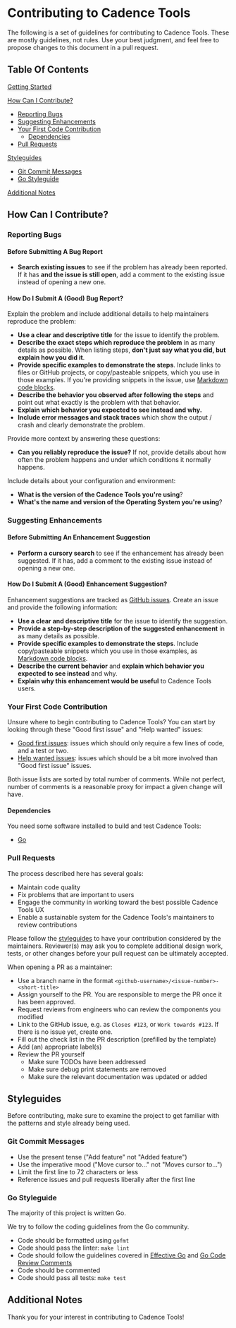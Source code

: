 # Contributing to Cadence Tools

The following is a set of guidelines for contributing to Cadence Tools.
These are mostly guidelines, not rules.
Use your best judgment, and feel free to propose changes to this document in a pull request.

## Table Of Contents

[Getting Started](#project-overview)

[How Can I Contribute?](#how-can-i-contribute)

- [Reporting Bugs](#reporting-bugs)
- [Suggesting Enhancements](#suggesting-enhancements)
- [Your First Code Contribution](#your-first-code-contribution)
  - [Dependencies](#dependencies)
- [Pull Requests](#pull-requests)

[Styleguides](#styleguides)

- [Git Commit Messages](#git-commit-messages)
- [Go Styleguide](#go-styleguide)

[Additional Notes](#additional-notes)

## How Can I Contribute?

### Reporting Bugs

#### Before Submitting A Bug Report

- **Search existing issues** to see if the problem has already been reported.
  If it has **and the issue is still open**, add a comment to the existing issue instead of opening a new one.

#### How Do I Submit A (Good) Bug Report?

Explain the problem and include additional details to help maintainers reproduce the problem:

- **Use a clear and descriptive title** for the issue to identify the problem.
- **Describe the exact steps which reproduce the problem** in as many details as possible.
  When listing steps, **don't just say what you did, but explain how you did it**.
- **Provide specific examples to demonstrate the steps**.
  Include links to files or GitHub projects, or copy/pasteable snippets, which you use in those examples.
  If you're providing snippets in the issue,
  use [Markdown code blocks](https://help.github.com/articles/markdown-basics/#multiple-lines).
- **Describe the behavior you observed after following the steps** and point out what exactly is the problem with that behavior.
- **Explain which behavior you expected to see instead and why.**
- **Include error messages and stack traces** which show the output / crash and clearly demonstrate the problem.

Provide more context by answering these questions:

- **Can you reliably reproduce the issue?** If not, provide details about how often the problem happens
  and under which conditions it normally happens.

Include details about your configuration and environment:

- **What is the version of the Cadence Tools you're using**?
- **What's the name and version of the Operating System you're using**?

### Suggesting Enhancements

#### Before Submitting An Enhancement Suggestion

- **Perform a cursory search** to see if the enhancement has already been suggested.
  If it has, add a comment to the existing issue instead of opening a new one.

#### How Do I Submit A (Good) Enhancement Suggestion?

Enhancement suggestions are tracked as [GitHub issues](https://guides.github.com/features/issues/).
Create an issue and provide the following information:

- **Use a clear and descriptive title** for the issue to identify the suggestion.
- **Provide a step-by-step description of the suggested enhancement** in as many details as possible.
- **Provide specific examples to demonstrate the steps**.
  Include copy/pasteable snippets which you use in those examples,
  as [Markdown code blocks](https://help.github.com/articles/markdown-basics/#multiple-lines).
- **Describe the current behavior** and **explain which behavior you expected to see instead** and why.
- **Explain why this enhancement would be useful** to Cadence Tools users.

### Your First Code Contribution

Unsure where to begin contributing to Cadence Tools?
You can start by looking through these "Good first issue" and "Help wanted" issues:

- [Good first issues](https://github.com/onflow/cadence-tools/labels/good%20first%20issue):
  issues which should only require a few lines of code, and a test or two.
- [Help wanted issues](https://github.com/onflow/cadence-tools/labels/help%20wanted):
  issues which should be a bit more involved than "Good first issue" issues.

Both issue lists are sorted by total number of comments.
While not perfect, number of comments is a reasonable proxy for impact a given change will have.

#### Dependencies

You need some software installed to build and test Cadence Tools:

- [Go](https://golang.org/doc/install)

### Pull Requests

The process described here has several goals:

- Maintain code quality
- Fix problems that are important to users
- Engage the community in working toward the best possible Cadence Tools UX
- Enable a sustainable system for the Cadence Tools's maintainers to review contributions

Please follow the [styleguides](#styleguides) to have your contribution considered by the maintainers.
Reviewer(s) may ask you to complete additional design work, tests,
or other changes before your pull request can be ultimately accepted.

When opening a PR as a maintainer:

- Use a branch name in the format `<github-username>/<issue-number>-<short-title>`
- Assign yourself to the PR. You are responsible to merge the PR once it has been approved.
- Request reviews from engineers who can review the components you modified
- Link to the GitHub issue, e.g. as `Closes #123`, or `Work towards #123`.
  If there is no issue yet, create one.
- Fill out the check list in the PR description (prefilled by the template)
- Add (an) appropriate label(s)
- Review the PR yourself
  - Make sure TODOs have been addressed
  - Make sure debug print statements are removed
  - Make sure the relevant documentation was updated or added

## Styleguides

Before contributing, make sure to examine the project to get familiar with the patterns and style already being used.

### Git Commit Messages

- Use the present tense ("Add feature" not "Added feature")
- Use the imperative mood ("Move cursor to..." not "Moves cursor to...")
- Limit the first line to 72 characters or less
- Reference issues and pull requests liberally after the first line

### Go Styleguide

The majority of this project is written Go.

We try to follow the coding guidelines from the Go community.

- Code should be formatted using `gofmt`
- Code should pass the linter: `make lint`
- Code should follow the guidelines covered in
  [Effective Go](http://golang.org/doc/effective_go.html)
  and [Go Code Review Comments](https://github.com/golang/go/wiki/CodeReviewComments)
- Code should be commented
- Code should pass all tests: `make test`

## Additional Notes

Thank you for your interest in contributing to Cadence Tools!
